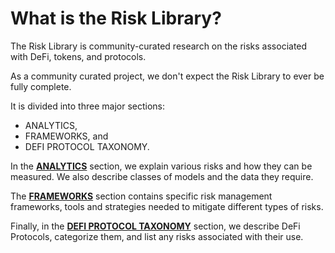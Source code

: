 # What is the Risk Library?

The Risk Library is community-curated research on the risks associated with DeFi, tokens, and protocols.&#x20;

As a community curated project, we don't expect the Risk Library to ever be fully complete.

It is divided into three major sections:

* ANALYTICS,&#x20;
* FRAMEWORKS, and&#x20;
* DEFI PROTOCOL TAXONOMY.

In the [**ANALYTICS**](broken-reference) section, we explain various risks and how they can be measured. We also describe classes of models and the data they require.

The [**FRAMEWORKS**](broken-reference) section contains specific risk management frameworks, tools and strategies needed to mitigate different types of risks.

Finally, in the [**DEFI PROTOCOL TAXONOMY**](broken-reference) section, we describe DeFi Protocols, categorize them, and list any risks associated with their use.
